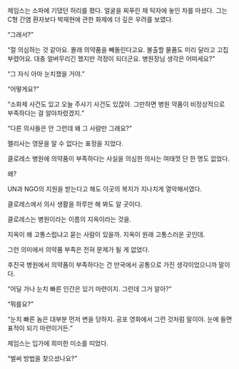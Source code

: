 제임스는 소파에 기댔던 허리를 폈다. 얼굴을 찌푸린 채 탁자에 놓인 차를 마셨다. 그는 C형 간염 환자보다 박재현에 관한 화제에 더 깊은 우려를 보였다.

“그래서?”

“절 의심하는 것 같아요. 몰래 의약품을 빼돌린다고요. 불출할 물품도 미리 달라고 고집부렸어요. 대충 얼버무리긴 했지만 걱정이 되더군요. 병원장님 생각은 어떠세요?”

“그 자식 아마 눈치챘을 거야.”

“어떻게요?”

“소화제 사건도 있고 오늘 주사기 사건도 있잖아. 그만하면 병원 약품이 비정상적으로 부족하다는 걸 알아차렸겠지.”

“다른 의사들은 안 그런데 왜 그 사람만 그래요?”

멜리사는 영문을 알 수 없다는 표정을 지었다.

클로레스 병원에 의약품이 부족하다는 사실을 의심한 의사는 여태껏 단 한 명도 없었다.

왜?

UN과 NGO의 지원을 받는다고 해도 이곳의 복지가 지나치게 열악해서였다.

클로레스에서 의사 생활을 하루만 해 봐도 알 곳이다.

클로레스는 병원이라는 이름의 지옥이라는 것을.

지옥이 왜 고통스럽냐고 묻는 사람이 있을까. 지옥이 원래 고통스러운 곳인데.

그런 의미에서 의약품 부족은 전혀 문제가 될 게 없었다.

후진국 병원에서 의약품이 부족하다는 건 만국에서 공통으로 가진 생각이었으니까 말이다.

“어딜 가나 눈치 빠른 인간은 있기 마련이지. 그런데 그거 알아?”

“뭐를요?”

“눈치 빠른 놈은 대부분 먼저 변을 당하지. 공포 영화에서 그런 것처럼 말이야. 눈에 들면 표적이 되기 마련이거든.”

제임스는 입가에 희미한 미소를 띠었다.

“벌써 방법을 찾으셨나요?”